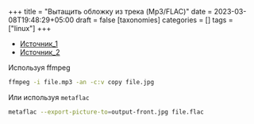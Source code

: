 +++
title = "Вытащить обложку из трека (Mp3/FLAC)"
date = 2023-03-08T19:48:29+05:00
draft = false
[taxonomies]
categories = []
tags = ["linux"]
+++

- [Источник_1](https://unix.stackexchange.com/a/159571)
- [Источник_2](https://dalvikplanet.blogspot.com/2018/05/how-to-add-both-front-cover-and-back.html)

Используя ffmpeg

```sh
ffmpeg -i file.mp3 -an -c:v copy file.jpg
```

Или используя `metaflac`

```sh
metaflac --export-picture-to=output-front.jpg file.flac
```
